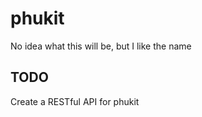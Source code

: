 phukit
======

No idea what this will be, but I like the name

TODO
----

Create a RESTful API for phukit
